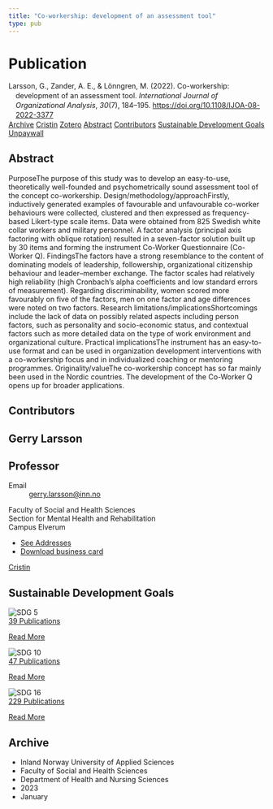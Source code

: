 ```yaml
---
title: "Co-workership: development of an assessment tool"
type: pub
---
```

<h1>Publication</h1>
<article id="csl-bib-container-NFX3LG96" class="csl-bib-container">
  <div class="csl-bib-body" style="line-height: 1.35; padding-left: 1em; text-indent:-1em;">
  <div class="csl-entry">Larsson, G., Zander, A. E., &amp; L&#xF6;nngren, M. (2022). Co-workership: development of an assessment tool. <i>International Journal of Organizational Analysis</i>, <i>30</i>(7), 184&#x2013;195. <a href="https://doi.org/10.1108/IJOA-08-2022-3377">https://doi.org/10.1108/IJOA-08-2022-3377</a></div>
</div>
  <div class="csl-bib-buttons">
    <a href="#taxonomy-article-NFX3LG96" class="csl-bib-button">Archive</a>
    <a href="https://app.cristin.no/results/show.jsf?id=2099695" alt="Cristin URL" class="csl-bib-button">Cristin</a>
    <a href="http://zotero.org/groups/5022929/items/NFX3LG96" alt="Zotero URL" class="csl-bib-button">Zotero</a>
    <a href="#abstract-article-NFX3LG96" class="csl-bib-button">Abstract</a>
    <a href="#contributors-article-NFX3LG96" class="csl-bib-button">Contributors</a>
    <a href="#sdg-article-NFX3LG96" class="csl-bib-button">Sustainable Development Goals</a>
    <a href="https://www.emerald.com/insight/content/doi/10.1108/IJOA-08-2022-3377/full/pdf?title=co-workership-development-of-an-assessment-tool" class="csl-bib-button">Unpaywall</a>
  </div>
  <div id="csl-bib-meta-container-NFX3LG96"></div>
</article>
<div id="csl-bib-meta-NFX3LG96" class="csl-bib-meta">
  <article id="abstract-article-NFX3LG96" class="abstract-article">
    <h1>Abstract</h1>
    PurposeThe purpose of this study was to develop an easy-to-use, theoretically well-founded and psychometrically sound assessment tool of the concept co-workership. Design/methodology/approachFirstly, inductively generated examples of favourable and unfavourable co-worker behaviours were collected, clustered and then expressed as frequency-based Likert-type scale items. Data were obtained from 825 Swedish white collar workers and military personnel. A factor analysis (principal axis factoring with oblique rotation) resulted in a seven-factor solution built up by 30 items and forming the instrument Co-Worker Questionnaire (Co-Worker Q). FindingsThe factors have a strong resemblance to the content of dominating models of leadership, followership, organizational citizenship behaviour and leader–member exchange. The factor scales had relatively high reliability (high Cronbach’s alpha coefficients and low standard errors of measurement). Regarding discriminability, women scored more favourably on five of the factors, men on one factor and age differences were noted on two factors. Research limitations/implicationsShortcomings include the lack of data on possibly related aspects including person factors, such as personality and socio-economic status, and contextual factors such as more detailed data on the type of work environment and organizational culture. Practical implicationsThe instrument has an easy-to-use format and can be used in organization development interventions with a co-workership focus and in individualized coaching or mentoring programmes. Originality/valueThe co-workership concept has so far mainly been used in the Nordic countries. The development of the Co-Worker Q opens up for broader applications.
  </article>
  <article id="contributors-article-NFX3LG96" class="contributors-article">
    <h1>Contributors</h1>
    <div class="personas">
<div class="vrtx-hinn-person-card">
<div class="photo">
<i class="lar la-user-circle missing-person"></i>
</div>
<div class="info">
<hgroup><h1>Gerry Larsson</h1>
<h2>Professor</h2>
</hgroup><dl>
<dt>Email</dt>
<dd>
<a href="mailto:gerry.larsson@inn.no">gerry.larsson@inn.no</a>
</dd>
</dl>
<p>
Faculty of Social and Health Sciences<br>
Section for Mental Health and Rehabilitation<br>
Campus Elverum
</p>
<ul class="vrtx-hinn-links">
<li><a href="https://www.inn.no/english/find-an-employee/gerry-larsson.html#vrtx-hinn-addresses">See Addresses</a></li>
<li><a href="https://www.inn.no/english/find-an-employee/gerry-larsson.html?vrtx=vcf">Download business card</a></li>
</ul>
</div>
</div>
<a href="https://app.cristin.no/persons/show.jsf?id=50941" alt="Cristin URL" class="personas-cristin">Cristin</a>
</div>
  </article>
  <article id="sdg-article-NFX3LG96" class="sdg-article">
    <h1>Sustainable Development Goals</h1>
    <div class="sdg-container"><div id="sdg5" class="sdg">
<img src="{{< params subfolder >}}images/sdg/sdg05_en.png" class="image" alt="SDG 5">
<div class="sdg-overlay">
<a href="{{< params subfolder >}}en/archive/?sdg=5#archive" class="sdg-publication-count"><span>39</span> Publications</a>
<p><a href="https://sdgs.un.org/goals/goal5" class="sdg-read-more">Read More</a></p>
</div>
</div> <div id="sdg10" class="sdg">
<img src="{{< params subfolder >}}images/sdg/sdg10_en.png" class="image" alt="SDG 10">
<div class="sdg-overlay">
<a href="{{< params subfolder >}}en/archive/?sdg=10#archive" class="sdg-publication-count"><span>47</span> Publications</a>
<p><a href="https://sdgs.un.org/goals/goal10" class="sdg-read-more">Read More</a></p>
</div>
</div> <div id="sdg16" class="sdg">
<img src="{{< params subfolder >}}images/sdg/sdg16_en.png" class="image" alt="SDG 16">
<div class="sdg-overlay">
<a href="{{< params subfolder >}}en/archive/?sdg=16#archive" class="sdg-publication-count"><span>229</span> Publications</a>
<p><a href="https://sdgs.un.org/goals/goal16" class="sdg-read-more">Read More</a></p>
</div>
</div></div>
  </article>
  <article id="taxonomy-article-NFX3LG96" class="taxonomy-article">
    <h1>Archive</h1>
    <ul>
      <li>Inland Norway University of Applied Sciences</li>
      <li>Faculty of Social and Health Sciences</li>
      <li>Department of Health and Nursing Sciences</li>
      <li>2023</li>
      <li>January</li>
    </ul>
  </article>
</div>
